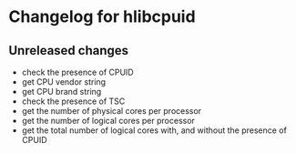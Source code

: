 # Changelog for hlibcpuid

## Unreleased changes
* check the presence of CPUID
* get CPU vendor string
* get CPU brand string
* check the presence of TSC
* get the number of physical cores per processor
* get the number of logical cores per processor
* get the total number of logical cores with, and without the presence of CPUID
